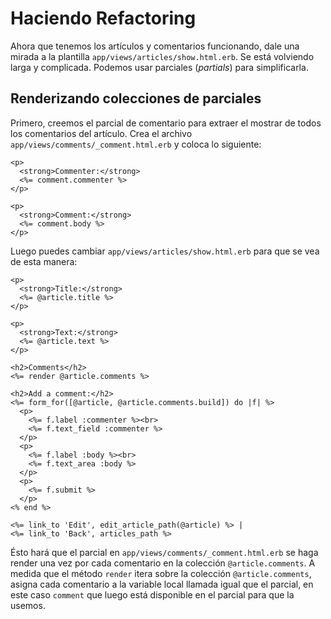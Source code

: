 Haciendo Refactoring
====================

Ahora que tenemos los artículos y comentarios funcionando, dale una mirada a la
plantilla `app/views/articles/show.html.erb`. Se está volviendo larga y complicada.
Podemos usar parciales (_partials_) para simplificarla.

Renderizando colecciones de parciales
-------------------------------------

Primero, creemos el parcial de comentario para extraer el mostrar de todos los
comentarios del artículo. Crea el archivo `app/views/comments/_comment.html.erb`
y coloca lo siguiente:

```html+erb
<p>
  <strong>Commenter:</strong>
  <%= comment.commenter %>
</p>

<p>
  <strong>Comment:</strong>
  <%= comment.body %>
</p>
```

Luego puedes cambiar `app/views/articles/show.html.erb` para que se vea de esta
manera:

```html+erb
<p>
  <strong>Title:</strong>
  <%= @article.title %>
</p>

<p>
  <strong>Text:</strong>
  <%= @article.text %>
</p>

<h2>Comments</h2>
<%= render @article.comments %>

<h2>Add a comment:</h2>
<%= form_for([@article, @article.comments.build]) do |f| %>
  <p>
    <%= f.label :commenter %><br>
    <%= f.text_field :commenter %>
  </p>
  <p>
    <%= f.label :body %><br>
    <%= f.text_area :body %>
  </p>
  <p>
    <%= f.submit %>
  </p>
<% end %>

<%= link_to 'Edit', edit_article_path(@article) %> |
<%= link_to 'Back', articles_path %>
```

Ésto hará que el parcial en `app/views/comments/_comment.html.erb` se haga
render una vez por cada comentario en la colección `@article.comments`.
A medida que el método `render` itera sobre la colección `@article.comments`,
asigna cada comentario a la variable local llamada igual que el parcial, en este caso
`comment` que luego está disponible en el parcial para que la usemos.

